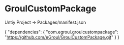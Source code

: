 # GroulCustomPackage
Untiy Project -> Packages/manifest.json

{
  "dependencies": {
    "com.egroul.groulcustompackage": "https://github.com/eGroul/GroulCustomPackage.git"
  }
}

